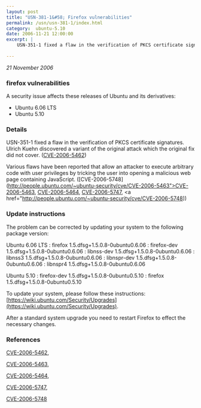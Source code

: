 ```yaml
---
layout: post
title: "USN-381-1&#58; Firefox vulnerabilities"
permalink: /usn/usn-381-1/index.html
category:  ubuntu-5.10
date: 2006-11-21 12:00:00
excerpt: |
    USN-351-1 fixed a flaw in the verification of PKCS certificate signatures. Ulrich Kuehn discovered a variant of the original attack which the original fix did not cover. ([CVE-2006-5462](http://people.ubuntu.com/~ubuntu-security/cve/CVE-2006-5462))
    
--- 
```

 
 

*21 November 2006*

### firefox vulnerabilities

A security issue affects these releases of Ubuntu and its derivatives:

* Ubuntu 6.06 LTS
* Ubuntu 5.10

### Details

USN-351-1 fixed a flaw in the verification of PKCS certificate signatures. Ulrich Kuehn discovered a variant of the original attack which the original fix did not cover. ([CVE-2006-5462](http://people.ubuntu.com/~ubuntu-security/cve/CVE-2006-5462))

Various flaws have been reported that allow an attacker to execute arbitrary code with user privileges by tricking the user into opening a malicious web page containing JavaScript. ([CVE-2006-5748](http://people.ubuntu.com/~ubuntu-security/cve/CVE-2006-5463">CVE-2006-5463</a>, <a href="http://people.ubuntu.com/~ubuntu-security/cve/CVE-2006-5464">CVE-2006-5464</a>, <a href="http://people.ubuntu.com/~ubuntu-security/cve/CVE-2006-5747">CVE-2006-5747</a>, <a href="http://people.ubuntu.com/~ubuntu-security/cve/CVE-2006-5748))

### Update instructions

The problem can be corrected by updating your system to the following package version:

Ubuntu 6.06 LTS
 : firefox <span>1.5.dfsg+1.5.0.8-0ubuntu0.6.06</span>
 : firefox-dev <span>1.5.dfsg+1.5.0.8-0ubuntu0.6.06</span>
 : libnss-dev <span>1.5.dfsg+1.5.0.8-0ubuntu0.6.06</span>
 : libnss3 <span>1.5.dfsg+1.5.0.8-0ubuntu0.6.06</span>
 : libnspr-dev <span>1.5.dfsg+1.5.0.8-0ubuntu0.6.06</span>
 : libnspr4 <span>1.5.dfsg+1.5.0.8-0ubuntu0.6.06</span>

Ubuntu 5.10
 : firefox-dev <span>1.5.dfsg+1.5.0.8-0ubuntu0.5.10</span>
 : firefox <span>1.5.dfsg+1.5.0.8-0ubuntu0.5.10</span>

To update your system, please follow these instructions: [https://wiki.ubuntu.com/Security/Upgrades](https://wiki.ubuntu.com/Security/Upgrades).

After a standard system upgrade you need to restart Firefox to effect the necessary changes.

### References

 
 [CVE-2006-5462](http://people.ubuntu.com/~ubuntu-security/cve/CVE-2006-5462), 

 [CVE-2006-5463](http://people.ubuntu.com/~ubuntu-security/cve/CVE-2006-5463), 

 [CVE-2006-5464](http://people.ubuntu.com/~ubuntu-security/cve/CVE-2006-5464), 

 [CVE-2006-5747](http://people.ubuntu.com/~ubuntu-security/cve/CVE-2006-5747), 

 [CVE-2006-5748](http://people.ubuntu.com/~ubuntu-security/cve/CVE-2006-5748)
 

